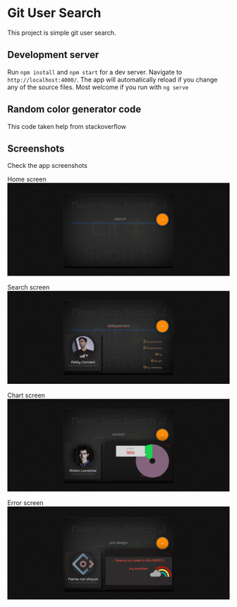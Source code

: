 # Git User Search

This project is simple git user search.

## Development server

Run `npm install` and `npm start` for a dev server. Navigate to `http://localhost:4000/`. The app will automatically reload if you change any of the source files. Most welcome if you run with `ng serve`

## Random color generator code

This code taken help from stackoverflow

## Screenshots

Check the app screenshots

Home screen
![ScreenShot](https://raw.githubusercontent.com/vaasung/gitsearch/master/trash/screebshot/homeScreen-min.jpg)

Search screen
![ScreenShot](https://raw.githubusercontent.com/vaasung/gitsearch/master/trash/screebshot/searched-min.jpg)

Chart screen
![ScreenShot](https://raw.githubusercontent.com/vaasung/gitsearch/master/trash/screebshot/chartview-min.jpg)

Error screen
![ScreenShot](https://raw.githubusercontent.com/vaasung/gitsearch/master/trash/screebshot/error-min.jpg)
